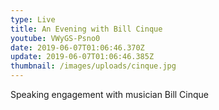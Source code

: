 ```yaml
---
type: Live
title: An Evening with Bill Cinque
youtube: VWyGS-Psno0
date: 2019-06-07T01:06:46.370Z
update: 2019-06-07T01:06:46.385Z
thumbnail: /images/uploads/cinque.jpg
---
```

Speaking engagement with musician Bill Cinque
